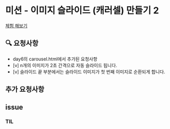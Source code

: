 # 미션 - 이미지 슬라이드 (캐러셀) 만들기 2
<a href="https://haazzero.github.io/RESAT_FE/day7/">체험 해보기</a>
<img src="">

## 🔍 요청사항
- day6의 carousel.html에서 추가된 요청사항
- [v] n개의 이미지가 2초 간격으로 자동 슬라이드 됩니다.
- [v] 슬라이드 끝 부분에서는 슬라이드 이미지가 첫 번째 이미지로 순환되게 합니다.

## 추가 요청사항

## issue

### TIL
